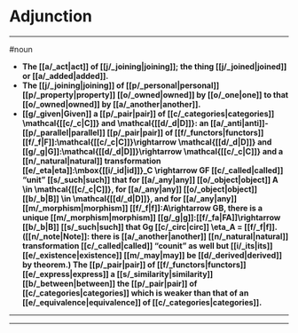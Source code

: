 # Adjunction
---
#noun
- **The [[a/_act|act]] of [[j/_joining|joining]]; the thing [[j/_joined|joined]] or [[a/_added|added]].**
- **The [[j/_joining|joining]] of [[p/_personal|personal]] [[p/_property|property]] [[o/_owned|owned]] by [[o/_one|one]] to that [[o/_owned|owned]] by [[a/_another|another]].**
- **[[g/_given|Given]] a [[p/_pair|pair]] of [[c/_categories|categories]] \mathcal{[[c/_c|C]]} and \mathcal{[[d/_d|D]]}: an [[a/_anti|anti]]-[[p/_parallel|parallel]] [[p/_pair|pair]] of [[f/_functors|functors]] [[f/_f|F]]:\mathcal{[[c/_c|C]]}\rightarrow \mathcal{[[d/_d|D]]} and [[g/_g|G]]:\mathcal{[[d/_d|D]]}\rightarrow \mathcal{[[c/_c|C]]} and a [[n/_natural|natural]] transformation \[[e/_eta|eta]]:\mbox{[[i/_id|id]]}_C \rightarrow GF [[c/_called|called]] “unit” [[s/_such|such]] that for [[a/_any|any]] [[o/_object|object]] A \in \mathcal{[[c/_c|C]]}, for [[a/_any|any]] [[o/_object|object]] [[b/_b|B]] \in \mathcal{[[d/_d|D]]}, and for [[a/_any|any]] [[m/_morphism|morphism]] [[f/_f|f]]:A\rightarrow GB, there is a unique [[m/_morphism|morphism]] [[g/_g|g]]:[[f/_fa|FA]]\rightarrow [[b/_b|B]] [[s/_such|such]] that Gg \[[c/_circ|circ]] \eta_A = [[f/_f|f]]. ([[n/_note|Note]]: there is [[a/_another|another]] [[n/_natural|natural]] transformation [[c/_called|called]] “counit” as well but [[i/_its|its]] [[e/_existence|existence]] [[m/_may|may]] be [[d/_derived|derived]] by theorem.) The [[p/_pair|pair]] of [[f/_functors|functors]] [[e/_express|express]] a [[s/_similarity|similarity]] [[b/_between|between]] the [[p/_pair|pair]] of [[c/_categories|categories]] which is weaker than that of an [[e/_equivalence|equivalence]] of [[c/_categories|categories]].**
---
---

